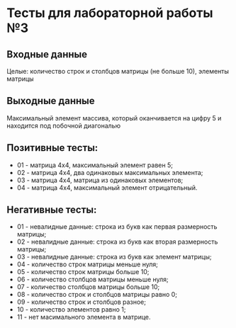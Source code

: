 # Тесты для лабораторной работы №3

## Входные данные
Целые: количество строк и столбцов матрицы (не больше 10),
элементы матрицы

## Выходные данные
Максимальный элемент массива, который оканчивается на цифру 5 и находится под побочной диагональю

## Позитивные тесты:
- 01 - матрица 4х4, максимальный элемент равен 5;
- 02 - матрица 4х4, два одинаковых максимальных элемента;
- 03 - матрица 4х4, матрица из одинаковых элементов;
- 04 - матрица 4х4, максимальный элемент отрицательный.

## Негативные тесты:
- 01 - невалидные данные: строка из букв как первая размерность матрицы;
- 02 - невалидные данные: строка из букв как вторая размерность матрицы;
- 03 - невалидные данные: строка из букв как элемент матрицы;
- 04 - количество строк матрицы меньше нуля;
- 05 - количество строк матрицы больше 10;
- 06 - количество столбцов матрицы меньше нуля;
- 07 - количество столбцов матрицы больше 10;
- 08 - количество строк и столбцов матрицы равно 0;
- 09 - количество строк и столбцов разное;
- 10 - количество элементов равно 1;
- 11 - нет масимального элемента в матрице.
